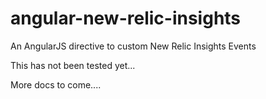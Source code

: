angular-new-relic-insights
============================

An AngularJS directive to custom New Relic Insights Events

This has not been tested yet...

More docs to come....
